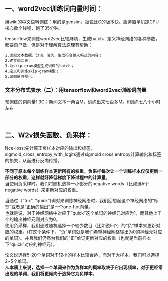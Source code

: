 ## 一、word2vec训练词向量时间：  
用wiki的中文语料训练：用的是gensim，据说比C的版本快。服务器单机跑CPU核心数个线程，跑了35分钟。

tensorflow来训练word2vec比较麻烦，生成batch、定义神经网络的各种参数，都要自己做，但是对于理解算法原理有帮助：
```
1.读取文本数据，分词，清洗，生成符合输入格式的内容；
2.建立词汇表；
3.为skip-gram模型生成训练的batch；
4.定义和训练skip-gram模型；
5.词向量可视化。
```
### 文本分布式表示（二）：用tensorflow和word2vec训练词向量
预训练的词向量1.3G；新闻文本一两百M，训练出来七百多M。tf训练七八个小时左右

&nbsp;
## 二、W2v损失函数、负采样：
Nce-loss:先计算正负样本对应的输出和标签，sigmoid_cross_entropy_with_logits通过sigmoid cross entropy计算输出和标签的损失，从而进行反向传播。

**不同于原本每个训练样本更新所有的权重，负采样每次让一个训练样本仅仅更新一部分的权重，这样就好降低梯度下降过程中的计算量**。   
当使用负采样时，我们将随机选择一小部分的negative words（比如选5个negative words）来更新对应的权重。

当通过（”fox”, “quick”)词对来训练神经网络时，我们回想起这个神经网络的“标签”或者是“正确的输出”是一个one-hot向量。   
也就是说，对于神经网络中对应于”quick”这个单词的神经元对应为1，而其他上千个的输出神经元则对应为0。  
使用负采样，我们通过随机选择一个较少数目（比如说5个）的“负”样本来更新对应的权重。(在这个条件下，“负”单词就是我们希望神经网络输出为0的神经元对应的单词）。并且我们仍然为我们的“正”单词更新对应的权重（也就是当前样本下”quick”对应的神经元）。

论文说选择5-20个单词对于较小的样本比较合适，而对于大样本，我们可以选择2~5个单词。   
从**本质上来说，选择一个单词来作为负样本的概率取决于它出现频率，对于更经常出现的单词，我们将更倾向于选择它为负样本**。
